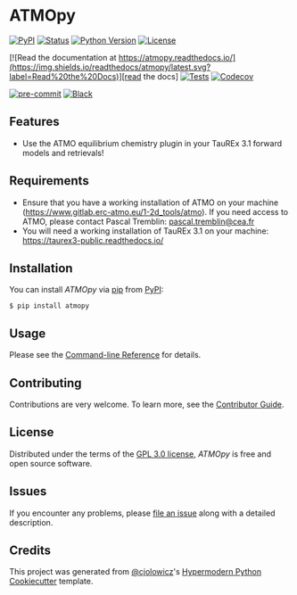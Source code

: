 # ATMOpy

[![PyPI](https://img.shields.io/pypi/v/atmopy.svg)][pypi_]
[![Status](https://img.shields.io/pypi/status/atmopy.svg)][status]
[![Python Version](https://img.shields.io/pypi/pyversions/atmopy)][python version]
[![License](https://img.shields.io/pypi/l/atmopy)][license]

[![Read the documentation at https://atmopy.readthedocs.io/](https://img.shields.io/readthedocs/atmopy/latest.svg?label=Read%20the%20Docs)][read the docs]
[![Tests](https://github.com/mfbieger/atmopy/workflows/Tests/badge.svg)][tests]
[![Codecov](https://codecov.io/gh/mfbieger/atmopy/branch/main/graph/badge.svg)][codecov]

[![pre-commit](https://img.shields.io/badge/pre--commit-enabled-brightgreen?logo=pre-commit&logoColor=white)][pre-commit]
[![Black](https://img.shields.io/badge/code%20style-black-000000.svg)][black]

[pypi_]: https://pypi.org/project/atmopy/
[status]: https://pypi.org/project/atmopy/
[python version]: https://pypi.org/project/atmopy
[read the docs]: https://atmopy.readthedocs.io/
[tests]: https://github.com/mfbieger/atmopy/actions?workflow=Tests
[codecov]: https://app.codecov.io/gh/mfbieger/atmopy
[pre-commit]: https://github.com/pre-commit/pre-commit
[black]: https://github.com/psf/black

## Features

- Use the ATMO equilibrium chemistry plugin in your TauREx 3.1 forward models and retrievals!

## Requirements

- Ensure that you have a working installation of ATMO on your machine (https://www.gitlab.erc-atmo.eu/1-2d_tools/atmo). If you need access to ATMO, please contact Pascal Tremblin: pascal.tremblin@cea.fr
- You will need a working installation of TauREx 3.1 on your machine: https://taurex3-public.readthedocs.io/

## Installation

You can install _ATMOpy_ via [pip] from [PyPI]:

```console
$ pip install atmopy
```

## Usage

Please see the [Command-line Reference] for details.

## Contributing

Contributions are very welcome.
To learn more, see the [Contributor Guide].

## License

Distributed under the terms of the [GPL 3.0 license][license],
_ATMOpy_ is free and open source software.

## Issues

If you encounter any problems,
please [file an issue] along with a detailed description.

## Credits

This project was generated from [@cjolowicz]'s [Hypermodern Python Cookiecutter] template.

[@cjolowicz]: https://github.com/cjolowicz
[pypi]: https://pypi.org/
[hypermodern python cookiecutter]: https://github.com/cjolowicz/cookiecutter-hypermodern-python
[file an issue]: https://github.com/mfbieger/atmopy/issues
[pip]: https://pip.pypa.io/

<!-- github-only -->

[license]: https://github.com/mfbieger/atmopy/blob/main/LICENSE
[contributor guide]: https://github.com/mfbieger/atmopy/blob/main/CONTRIBUTING.md
[command-line reference]: https://atmopy.readthedocs.io/en/latest/usage.html
